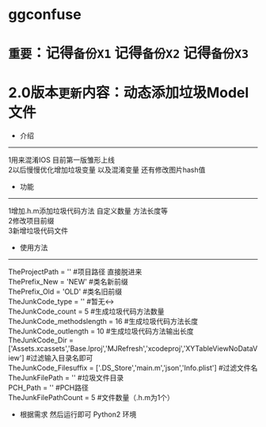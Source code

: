 # ggconfuse
`重要`：记得`备份X1` 记得`备份X2` 记得`备份X3`<br>
=================================
2.0版本`更新`内容：动态添加垃圾Model文件<br>
=================================

* 介绍<br>
-------
 1用来混淆IOS 目前第一版雏形上线<br>
 2以后慢慢优化增加垃圾变量 以及混淆变量 还有修改图片hash值<br>

* 功能<br>
-------
 1增加.h.m添加垃圾代码方法 自定义数量 方法长度等<br>
 2修改项目前缀<br>
 3新增垃圾代码文件<br>

* 使用方法<br>
----------

 TheProjectPath = ''  #项目路径 直接脱进来<br>
 ThePrefix_New = 'NEW'   #类名新前缀<br>
 ThePrefix_Old = 'OLD'   #类名旧前缀<br>
 TheJunkCode_type = '' #暂无↔️<br>
 TheJunkCode_count = 5  #生成垃圾代码方法数量<br>
 TheJunkCode_methodslength =  16 #生成垃圾代码方法长度<br>
 TheJunkCode_outlength =  10    #生成垃圾代码方法输出长度<br>
 TheJunkCode_Dir  = ['Assets.xcassets','Base.lproj','MJRefresh','xcodeproj','XYTableViewNoDataView']  #过滤输入目录名即可<br>
 TheJunkCode_Filesuffix = ['.DS_Store','main.m','json','Info.plist']  #过滤文件名<br>
 TheJunkFilePath = ''  #垃圾文件目录<br>
 PCH_Path = '' #PCH路径<br>
 TheJunkFilePathCount = 5  #文件数量（.h.m为1个）<br>
* 根据需求 然后运行即可 Python2 环境
